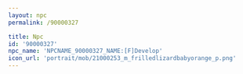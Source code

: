 ```yaml
---
layout: npc
permalink: /90000327

title: Npc
id: '90000327'
npc_name: 'NPCNAME_90000327_NAME:[F]Develop'
icon_url: 'portrait/mob/21000253_m_frilledlizardbabyorange_p.png'
---
```

